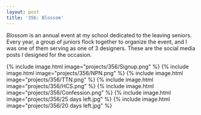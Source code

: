 ```yaml
---
layout: post
title: '356: Blossom'
---
```


_Blossom_ is an annual event at my school dedicated to the leaving seniors.
Every year, a group of juniors flock together to organize the event, and I was
one of them serving as one of 3 designers. These are the social media posts I
designed for the occasion.

{% include image.html image="projects/356/Signup.png" %}
{% include image.html image="projects/356/NPN.png" %}
{% include image.html image="projects/356/TTN.png" %}
{% include image.html image="projects/356/HCS.png" %}
{% include image.html image="projects/356/Confession.png" %}
{% include image.html image="projects/356/25 days left.jpg" %}
{% include image.html image="projects/356/20 days left.jpg" %}

